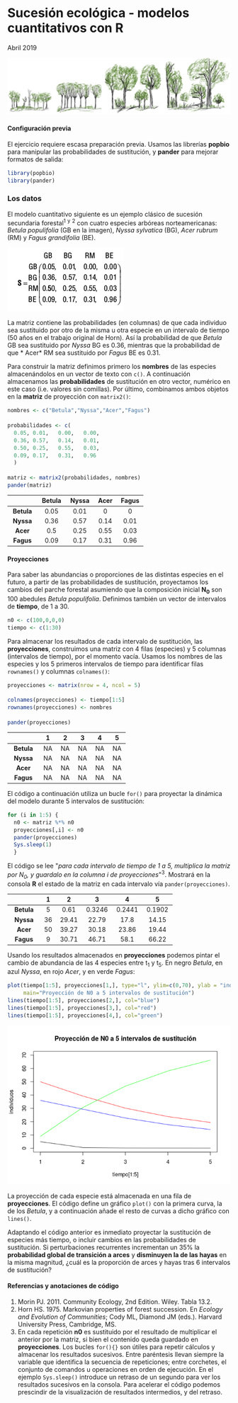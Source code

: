 Sucesión ecológica - modelos cuantitativos con R
================
Abril 2019

![](succession_files/figure-markdown_github/sucesion_stand_dev0_100.png)

#### Configuración previa

El ejercicio requiere escasa preparación previa. Usamos las librerías **popbio** para manipular las probabilidades de sustitución, y **pander** para mejorar formatos de salida:

``` r
library(popbio)
library(pander)
```

### Los datos

El modelo cuantitativo siguiente es un ejemplo clásico de sucesión secundaria forestal<sup>1</sup> <sup>y</sup> <sup>2</sup> con cuatro especies arbóreas norteamericanas: *Betula populifolia* (GB en la imagen), *Nyssa sylvatica* (BG), *Acer rubrum* (RM) y *Fagus grandifolia* (BE).

![](succession_files/figure-markdown_github/sustituciones.jpg)

La matriz contiene las probabilidades (en columnas) de que cada individuo sea sustituido por otro de la misma u otra especie en un intervalo de tiempo (50 años en el trabajo original de Horn). Así la probabilidad de que *Betula* GB sea sustituido por *Nyssa* BG es 0.36, mientras que la probabilidad de que \* Acer\* RM sea sustituido por *Fagus* BE es 0.31.

Para construir la matriz definimos primero los **nombres** de las especies almacenándolos en un vector de texto con `c()`. A continuación almacenamos las **probabilidades** de sustitución en otro vector, numérico en este caso (i.e. valores sin comillas). Por último, combinamos ambos objetos en la **matriz** de proyección con `matrix2()`:

``` r
nombres <- c("Betula","Nyssa","Acer","Fagus") 

probabilidades <- c(
  0.05, 0.01,   0.00,   0.00,
  0.36, 0.57,   0.14,   0.01,
  0.50, 0.25,   0.55,   0.03,
  0.09, 0.17,   0.31,   0.96
  )

matriz <- matrix2(probabilidades, nombres)
pander(matriz)
```

<table style="width:61%;">
<colgroup>
<col width="18%" />
<col width="12%" />
<col width="11%" />
<col width="9%" />
<col width="9%" />
</colgroup>
<thead>
<tr class="header">
<th align="center"> </th>
<th align="center">Betula</th>
<th align="center">Nyssa</th>
<th align="center">Acer</th>
<th align="center">Fagus</th>
</tr>
</thead>
<tbody>
<tr class="odd">
<td align="center"><strong>Betula</strong></td>
<td align="center">0.05</td>
<td align="center">0.01</td>
<td align="center">0</td>
<td align="center">0</td>
</tr>
<tr class="even">
<td align="center"><strong>Nyssa</strong></td>
<td align="center">0.36</td>
<td align="center">0.57</td>
<td align="center">0.14</td>
<td align="center">0.01</td>
</tr>
<tr class="odd">
<td align="center"><strong>Acer</strong></td>
<td align="center">0.5</td>
<td align="center">0.25</td>
<td align="center">0.55</td>
<td align="center">0.03</td>
</tr>
<tr class="even">
<td align="center"><strong>Fagus</strong></td>
<td align="center">0.09</td>
<td align="center">0.17</td>
<td align="center">0.31</td>
<td align="center">0.96</td>
</tr>
</tbody>
</table>

#### Proyecciones

Para saber las abundancias o proporciones de las distintas especies en el futuro, a partir de las probabilidades de sustitución, proyectamos los cambios del parche forestal asumiendo que la composición inicial **N<sub>0</sub>** son 100 abedules *Betula populifolia*. Definimos también un vector de intervalos de **tiempo**, de 1 a 30.

``` r
n0 <- c(100,0,0,0)
tiempo <- c(1:30)
```

Para almacenar los resultados de cada intervalo de sustitución, las **proyecciones**, construimos una matriz con 4 filas (especies) y 5 columnas (intervalos de tiempo), por el momento vacía. Usamos los nombres de las especies y los 5 primeros intervalos de tiempo para identificar filas `rownames()` y columnas `colnames()`:

``` r
proyecciones <- matrix(nrow = 4, ncol = 5)

colnames(proyecciones) <- tiempo[1:5]
rownames(proyecciones) <- nombres

pander(proyecciones)
```

<table style="width:53%;">
<colgroup>
<col width="18%" />
<col width="6%" />
<col width="6%" />
<col width="6%" />
<col width="6%" />
<col width="6%" />
</colgroup>
<thead>
<tr class="header">
<th align="center"> </th>
<th align="center">1</th>
<th align="center">2</th>
<th align="center">3</th>
<th align="center">4</th>
<th align="center">5</th>
</tr>
</thead>
<tbody>
<tr class="odd">
<td align="center"><strong>Betula</strong></td>
<td align="center">NA</td>
<td align="center">NA</td>
<td align="center">NA</td>
<td align="center">NA</td>
<td align="center">NA</td>
</tr>
<tr class="even">
<td align="center"><strong>Nyssa</strong></td>
<td align="center">NA</td>
<td align="center">NA</td>
<td align="center">NA</td>
<td align="center">NA</td>
<td align="center">NA</td>
</tr>
<tr class="odd">
<td align="center"><strong>Acer</strong></td>
<td align="center">NA</td>
<td align="center">NA</td>
<td align="center">NA</td>
<td align="center">NA</td>
<td align="center">NA</td>
</tr>
<tr class="even">
<td align="center"><strong>Fagus</strong></td>
<td align="center">NA</td>
<td align="center">NA</td>
<td align="center">NA</td>
<td align="center">NA</td>
<td align="center">NA</td>
</tr>
</tbody>
</table>

El código a continuación utiliza un bucle `for()` para proyectar la dinámica del modelo durante 5 intervalos de sustitución:

``` r
for (i in 1:5) {
  n0 <- matriz %*% n0
  proyecciones[,i] <- n0
  pander(proyecciones)
  Sys.sleep(1)
  }
```

El código se lee "*para cada intervalo de tiempo de 1 a 5, multiplica la matriz por N<sub>0</sub>, y guardalo en la columna i de proyecciones*"<sup>3</sup>. Mostrará en la consola **R** el estado de la matriz en cada intervalo vía `pander(proyecciones)`.

<table style="width:74%;">
<colgroup>
<col width="18%" />
<col width="6%" />
<col width="11%" />
<col width="12%" />
<col width="12%" />
<col width="12%" />
</colgroup>
<thead>
<tr class="header">
<th align="center"> </th>
<th align="center">1</th>
<th align="center">2</th>
<th align="center">3</th>
<th align="center">4</th>
<th align="center">5</th>
</tr>
</thead>
<tbody>
<tr class="odd">
<td align="center"><strong>Betula</strong></td>
<td align="center">5</td>
<td align="center">0.61</td>
<td align="center">0.3246</td>
<td align="center">0.2441</td>
<td align="center">0.1902</td>
</tr>
<tr class="even">
<td align="center"><strong>Nyssa</strong></td>
<td align="center">36</td>
<td align="center">29.41</td>
<td align="center">22.79</td>
<td align="center">17.8</td>
<td align="center">14.15</td>
</tr>
<tr class="odd">
<td align="center"><strong>Acer</strong></td>
<td align="center">50</td>
<td align="center">39.27</td>
<td align="center">30.18</td>
<td align="center">23.86</td>
<td align="center">19.44</td>
</tr>
<tr class="even">
<td align="center"><strong>Fagus</strong></td>
<td align="center">9</td>
<td align="center">30.71</td>
<td align="center">46.71</td>
<td align="center">58.1</td>
<td align="center">66.22</td>
</tr>
</tbody>
</table>

Usando los resultados almacenados en **proyecciones** podemos pintar el cambio de abundancia de las 4 especies entre t<sub>1</sub> y t<sub>5</sub>. En negro *Betula*, en azul *Nyssa*, en rojo *Acer*, y en verde *Fagus*:

``` r
plot(tiempo[1:5], proyecciones[1,], type="l", ylim=c(0,70), ylab = "individuos",
     main="Proyección de N0 a 5 intervalos de sustitución")
lines(tiempo[1:5], proyecciones[2,], col="blue")
lines(tiempo[1:5], proyecciones[3,], col="red")
lines(tiempo[1:5], proyecciones[4,], col="green")
```

![](succession_files/figure-markdown_github/unnamed-chunk-7-1.png)

La proyección de cada especie está almacenada en una fila de **proyecciones**. El código define un gráfico `plot()` con la primera curva, la de los *Betula*, y a continuación añade el resto de curvas a dicho gráfico con `lines()`.

Adaptando el código anterior es inmediato proyectar la sustitución de especies más tiempo, o incluir cambios en las probabilidades de sustitución. Si perturbaciones recurrentes incrementan un 35% la **probabilidad global de transición a arces** y **disminuyen la de las hayas** en la misma magnitud, ¿cuál es la proporción de arces y hayas tras 6 intervalos de sustitución?

#### Referencias y anotaciones de código

1.  Morin PJ. 2011. Community Ecology, 2nd Edition. Wiley. Tabla 13.2.
2.  Horn HS. 1975. Markovian properties of forest succession. En *Ecology and Evolution of Communities*; Cody ML, Diamond JM (eds.). Harvard University Press, Cambridge, MS.
3.  En cada repetición **n0** es sustituido por el resultado de multiplicar el anterior por la matriz, si bien el contenido queda guardado en **proyecciones**. Los bucles `for(){}` son útiles para repetir cálculos y almacenar los resultados sucesivos. Entre paréntesis llevan siempre la variable que identifica la secuencia de repeticiones; entre corchetes, el conjunto de comandos u operaciones en orden de ejecución. En el ejemplo `Sys.sleep()` introduce un retraso de un segundo para ver los resultados sucesivos en la consola. Para acelerar el código podemos prescindir de la visualización de resultados intermedios, y del retraso.
